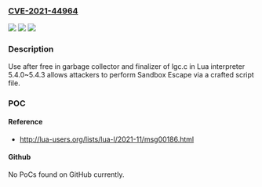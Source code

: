### [CVE-2021-44964](https://cve.mitre.org/cgi-bin/cvename.cgi?name=CVE-2021-44964)
![](https://img.shields.io/static/v1?label=Product&message=n%2Fa&color=blue)
![](https://img.shields.io/static/v1?label=Version&message=n%2Fa&color=blue)
![](https://img.shields.io/static/v1?label=Vulnerability&message=n%2Fa&color=brighgreen)

### Description

Use after free in garbage collector and finalizer of lgc.c in Lua interpreter 5.4.0~5.4.3 allows attackers to perform Sandbox Escape via a crafted script file.

### POC

#### Reference
- http://lua-users.org/lists/lua-l/2021-11/msg00186.html

#### Github
No PoCs found on GitHub currently.

